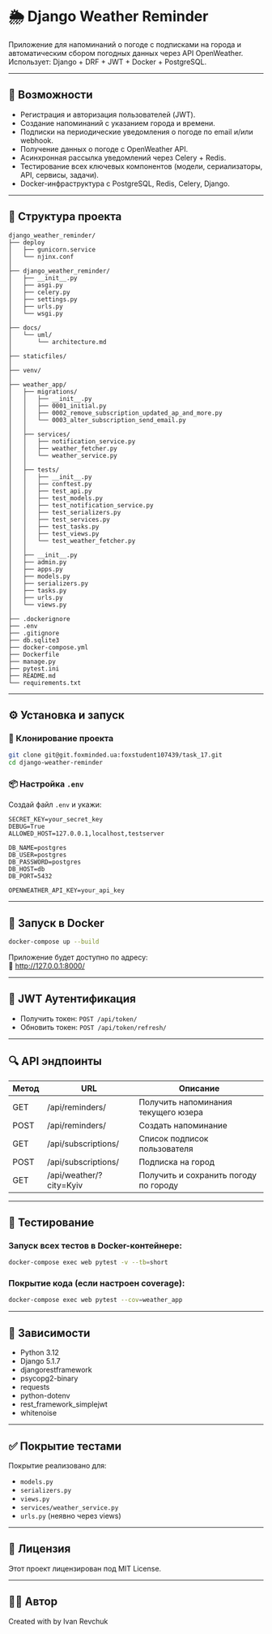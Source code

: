 # 🌦 Django Weather Reminder

Приложение для напоминаний о погоде с подписками на города и автоматическим сбором погодных данных через API OpenWeather.  
Использует: Django + DRF + JWT + Docker + PostgreSQL.

---

## 🚀 Возможности

- Регистрация и авторизация пользователей (JWT).
- Создание напоминаний с указанием города и времени.
- Подписки на периодические уведомления о погоде по email и/или webhook.
- Получение данных о погоде с OpenWeather API.
- Асинхронная рассылка уведомлений через Celery + Redis.
- Тестирование всех ключевых компонентов (модели, сериализаторы, API, сервисы, задачи).
- Docker-инфраструктура с PostgreSQL, Redis, Celery, Django.

---

## 📁 Структура проекта

```
django_weather_reminder/
├── deploy
│   ├── gunicorn.service
│   └── njinx.conf
│   
├── django_weather_reminder/
│   ├── __init__.py
│   ├── asgi.py
│   ├── celery.py
│   ├── settings.py
│   ├── urls.py
│   └── wsgi.py
│
├── docs/
│   └── uml/
│       └── architecture.md
│
├── staticfiles/
│
├── venv/
│
├── weather_app/
│   ├── migrations/
│   │   ├── __init__.py
│   │   ├── 0001_initial.py
│   │   ├── 0002_remove_subscription_updated_ap_and_more.py
│   │   └── 0003_alter_subscription_send_email.py
│   │
│   ├── services/
│   │   ├── notification_service.py
│   │   ├── weather_fetcher.py
│   │   └── weather_service.py
│   │
│   ├── tests/
│   │   ├── __init__.py
│   │   ├── conftest.py
│   │   ├── test_api.py
│   │   ├── test_models.py
│   │   ├── test_notification_service.py
│   │   ├── test_serializers.py
│   │   ├── test_services.py
│   │   ├── test_tasks.py
│   │   ├── test_views.py
│   │   └── test_weather_fetcher.py
│   │
│   ├── __init__.py
│   ├── admin.py
│   ├── apps.py
│   ├── models.py
│   ├── serializers.py
│   ├── tasks.py
│   ├── urls.py
│   └── views.py
│
├── .dockerignore
├── .env
├── .gitignore
├── db.sqlite3
├── docker-compose.yml
├── Dockerfile
├── manage.py
├── pytest.ini
├── README.md
└── requirements.txt

```

---

## ⚙️ Установка и запуск

### 🔧 Клонирование проекта

```bash
git clone git@git.foxminded.ua:foxstudent107439/task_17.git
cd django-weather-reminder
```

### 📦 Настройка `.env`

Создай файл `.env` и укажи:

```
SECRET_KEY=your_secret_key
DEBUG=True
ALLOWED_HOST=127.0.0.1,localhost,testserver

DB_NAME=postgres
DB_USER=postgres
DB_PASSWORD=postgres
DB_HOST=db
DB_PORT=5432

OPENWEATHER_API_KEY=your_api_key
```

---

## 🐳 Запуск в Docker

```bash
docker-compose up --build
```

Приложение будет доступно по адресу:  
🔗 http://127.0.0.1:8000/

---

## 🔑 JWT Аутентификация

- Получить токен: `POST /api/token/`
- Обновить токен: `POST /api/token/refresh/`

---

## 🔍 API эндпоинты

| Метод | URL                      | Описание                             |
|-------|--------------------------|--------------------------------------|
| GET   | /api/reminders/          | Получить напоминания текущего юзера |
| POST  | /api/reminders/          | Создать напоминание                 |
| GET   | /api/subscriptions/      | Список подписок пользователя       |
| POST  | /api/subscriptions/      | Подписка на город                  |
| GET   | /api/weather/?city=Kyiv  | Получить и сохранить погоду по городу |

---

## 🧪 Тестирование

### Запуск всех тестов в Docker-контейнере:

```bash
docker-compose exec web pytest -v --tb=short
```

### Покрытие кода (если настроен coverage):

```bash
docker-compose exec web pytest --cov=weather_app
```

---

## 🧠 Зависимости

- Python 3.12
- Django 5.1.7
- djangorestframework
- psycopg2-binary
- requests
- python-dotenv
- rest_framework_simplejwt
- whitenoise

---

## ✅ Покрытие тестами

Покрытие реализовано для:

- `models.py`  
- `serializers.py`  
- `views.py`  
- `services/weather_service.py`  
- `urls.py` (неявно через views)

---

## 📄 Лицензия

Этот проект лицензирован под MIT License.

---

## 👨‍💻 Автор

Created with  by Ivan Revchuk  